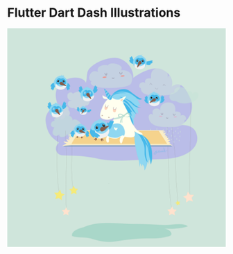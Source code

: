 

# Flutter Dart Dash Illustrations

![flutter dashes unicorn 2020](https://raw.githubusercontent.com/raison00/flutter-dart-dash-illos/master/flutter-dashes-unicorn-2020.png)
